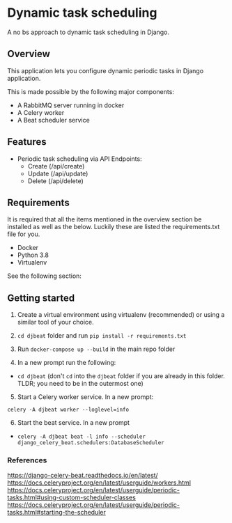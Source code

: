 # Dynamic task scheduling
A no bs approach to dynamic task scheduling in Django.

## Overview
This application lets you configure dynamic periodic tasks in Django application.

This is made possible by the following major components:
- A RabbitMQ server running in docker
- A Celery worker
- A Beat scheduler service

## Features
- Periodic task scheduling via API Endpoints:
    - Create (/api/create)
    - Update (/api/update)
    - Delete (/api/delete)

## Requirements

It is required that all the items mentioned in the overview section be installed as well as the below. Luckily these are listed the requirements.txt file for you.

- Docker
- Python 3.8
- Virtualenv

See the following section:

## Getting started

1. Create a virtual environment using virtualenv (recommended) or using a similar tool of your choice.

2. `cd djbeat` folder and run `pip install -r requirements.txt`

3. Run `docker-compose up --build` in the main repo folder

4. In a new prompt run the following:

- `cd djbeat` (don't `cd` into the `djbeat` folder if you are already in this folder. TLDR; you need to be in the outermost one)

5. Start a Celery worker service. In a new prompt:
 
`celery -A djbeat worker --loglevel=info`

6. Start the beat service. In a new prompt
 
- `celery -A djbeat beat -l info --scheduler django_celery_beat.schedulers:DatabaseScheduler`

### References

https://django-celery-beat.readthedocs.io/en/latest/
https://docs.celeryproject.org/en/latest/userguide/workers.html
https://docs.celeryproject.org/en/latest/userguide/periodic-tasks.html#using-custom-scheduler-classes
https://docs.celeryproject.org/en/latest/userguide/periodic-tasks.html#starting-the-scheduler

